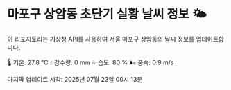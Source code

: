 
# 마포구 상암동 초단기 실황 날씨 정보 🌤️

이 리포지토리는 기상청 API를 사용하여 서울 마포구 상암동의 날씨 정보를 업데이트합니다. 

🌡️ 기온: 27.8 ℃
💧 강수량: 0 mm
💦 습도: 80 %
🌬️ 풍속: 0.9 m/s

마지막 업데이트 시각: 2025년 07월 23일 00시 13분    

